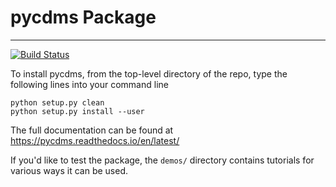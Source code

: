 # pycdms Package
-------

[![Build Status](https://travis-ci.com/berkeleycdms/pycdms.svg?branch=master)](https://travis-ci.com/berkeleycdms/pycdms)

To install pycdms, from the top-level directory of the repo, type the following lines into your command line

`python setup.py clean`  
`python setup.py install --user`
    

The full documentation can be found at https://pycdms.readthedocs.io/en/latest/ 

If you'd like to test the package, the `demos/` directory contains tutorials for various ways it can be used.
